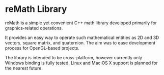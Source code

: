 reMath Library
====================

reMath is a simple yet convenient C++ math library developed primarily for 
graphics-related operations.

It provides an easy way to operate such mathematical entities as 2D and 3D 
vectors, square matrix, and quaternion. The aim was to ease 
development process for OpenGL-based projects.

The library is intended to be cross-platform, however currently only 
Windows binding is fully tested. Linux and Mac OS X support is planned 
for the nearest future.
